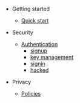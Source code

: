 * Getting started

  * [Quick start]()

* Security
  * [Authentication](authn.md)
    * [signup](./authn/signup.md)
    * [key management](./authn/key-management.md)
    * [signin](./authn/signin.md)
    * [hacked](./authn/hacked.md)

* Privacy
  * [Policies](privacy.md)
